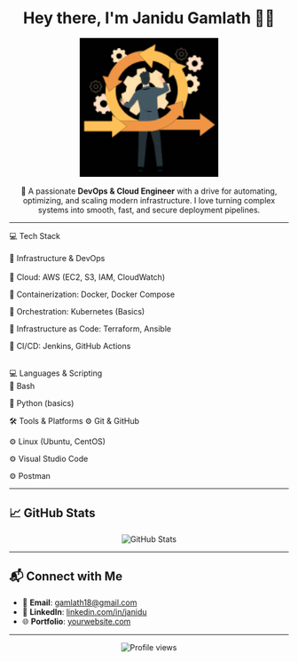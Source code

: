 <h1 align="center">Hey there, I'm Janidu Gamlath 👨‍💻</h1>

<p align="center">
  <img src="https://github.com/CodeBot-creator/Janidu00/blob/134f80e9dffdf16fc167503890816354386fa236/Animation%20-%201751792023484%20(3).gif" alt="dev gif" width="250"/>
</p>

<p align="center">
  🚀 A passionate <strong>DevOps & Cloud Engineer</strong> with a drive for automating, optimizing, and scaling modern infrastructure.  
  I love turning complex systems into smooth, fast, and secure deployment pipelines.  
</p>

---

💻 Tech Stack</br></br>
🧰 Infrastructure & DevOps</br></br>
🔹 Cloud: AWS (EC2, S3, IAM, CloudWatch)

🔹 Containerization: Docker, Docker Compose

🔹 Orchestration: Kubernetes (Basics)

🔹 Infrastructure as Code: Terraform, Ansible

🔹 CI/CD: Jenkins, GitHub Actions</br></br>

💻 Languages & Scripting</br>
🔸 Bash

🔸 Python (basics)

🛠️ Tools & Platforms
⚙️ Git & GitHub

⚙️ Linux (Ubuntu, CentOS)

⚙️ Visual Studio Code

⚙️ Postman

---

## 📈 GitHub Stats

<p align="center">
  <img src="https://github-readme-stats.vercel.app/api?username=CodeBot-creator&show_icons=true&theme=tokyonight" alt="GitHub Stats" />
</p>

---

## 📬 Connect with Me

- 📧 **Email**: gamlath18@gmail.com  
- 💼 **LinkedIn**: [linkedin.com/in/janidu](https://www.linkedin.com/in/janidu-gamlath-007552299/)  
- 🌐 **Portfolio**: [yourwebsite.com](https://yourwebsite.com)

---

<p align="center">
  <img src="https://komarev.com/ghpvc/?username=CodeBot-creator&label=Profile%20views&color=0e75b6&style=flat" alt="Profile views" />
</p>
